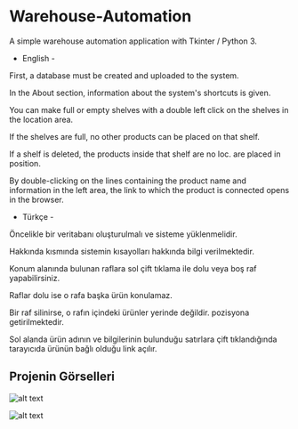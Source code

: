 # Warehouse-Automation
A simple warehouse automation application with Tkinter / Python 3.

- English -

First, a database must be created and uploaded to the system.

In the About section, information about the system's shortcuts is given.

You can make full or empty shelves with a double left click on the shelves in the location area.

If the shelves are full, no other products can be placed on that shelf.

If a shelf is deleted, the products inside that shelf are no loc. are placed in position.

By double-clicking on the lines containing the product name and information in the left area, the link to which the product is connected opens in the browser.

- Türkçe -

Öncelikle bir veritabanı oluşturulmalı ve sisteme yüklenmelidir.

Hakkında kısmında sistemin kısayolları hakkında bilgi verilmektedir.

Konum alanında bulunan raflara sol çift tıklama ile dolu veya boş raf yapabilirsiniz.

Raflar dolu ise o rafa başka ürün konulamaz.

Bir raf silinirse, o rafın içindeki ürünler yerinde değildir. pozisyona getirilmektedir.

Sol alanda ürün adının ve bilgilerinin bulunduğu satırlara çift tıklandığında tarayıcıda ürünün bağlı olduğu link açılır.

## Projenin Görselleri

![alt text]([http://url/to/img.png](https://im.ge/i/rJD7Z9))

![alt text]([http://url/to/img.png](https://im.ge/i/rJD7Z9https://im.ge/i/rJDIXX))


